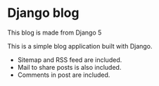 # Django blog
This blog is made from Django 5

This is a simple blog application built with Django.
- Sitemap and RSS feed are included.
- Mail to share posts is also included.
- Comments in post are included.
